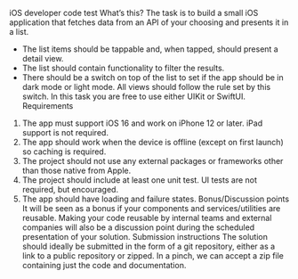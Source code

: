 iOS developer code test
What’s this?
The task is to build a small iOS application that fetches data from an API of your choosing and presents it in a list.
- The list items should be tappable and, when tapped, should present a detail view.
- The list should contain functionality to filter the results.
- There should be a switch on top of the list to set if the app should be in dark mode or
light mode. All views should follow the rule set by this switch. In this task you are free to use either UIKit or SwiftUI.
Requirements
1. The app must support iOS 16 and work on iPhone 12 or later. iPad support is not required.
2. The app should work when the device is offline (except on first launch) so caching is required.
3. The project should not use any external packages or frameworks other than those native from Apple.
4. The project should include at least one unit test. UI tests are not required, but encouraged.
5. The app should have loading and failure states.
Bonus/Discussion points
It will be seen as a bonus if your components and services/utilities are reusable. Making your code reusable by internal teams and external companies will also be a discussion point during the scheduled presentation of your solution.
Submission instructions
The solution should ideally be submitted in the form of a git repository, either as a link to a public repository or zipped. In a pinch, we can accept a zip file containing just the code and documentation.
